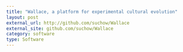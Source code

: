 ```yaml
---
title: "Wallace, a platform for experimental cultural evolution"
layout: post
external_url: http://github.com/suchow/Wallace
external_site: github.com/suchow/Wallace
category: software
type: Software
---
```

